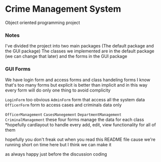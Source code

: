# Crime Management System
Object oriented programming project

### Notes
I've divided the project into two main packages (The default package and the GUI package)
The classes we implemented are in the default package (we can change that later) and the forms in the GUI package

### GUI Forms
We have login form and access forms and class handeling forms
I know that's too many forms but explicit is better than implicit and in this way every form will do only one thing
to avoid complicity

```LoginForm``` too obvious
```AdminForm``` form that access all the system data
```OfficerForm``` form to access cases and criminals data only

```OfficerManagement``` ```CasesManegement``` ```DepartmentManagement``` ```CriminalManagement```
these four forms manage the data for each class *hopefully cardlayout to handle every add, edit, view
functionality for all of them

hopefully you don't freak out when you read this README file cause we're running short on time here
but I think we can make it

as always happy just before the discussion coding
